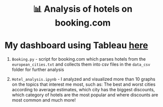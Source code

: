 
<h1 align="center"> 📊 Analysis of hotels on booking.com</h1>

# My dashboard using Tableau [here](https://public.tableau.com/app/profile/denys.zvarych/viz/booking_dashboard/Dashboard2?publish=yes)

1. `Booking.py` - script for booking.com which parses hotels from the `european_cities.txt` and collects them into csv files in the `data_csv` folder for further analysis

2. `Hotel_analysis.ipynb` - I analyzed and visualized more than 10 graphs on the topics that interest me most, such as: The best and worst cities according to average estimates, which city has the biggest discounts, which category of hotels are the most popular and where discounts are most common and much more! 
